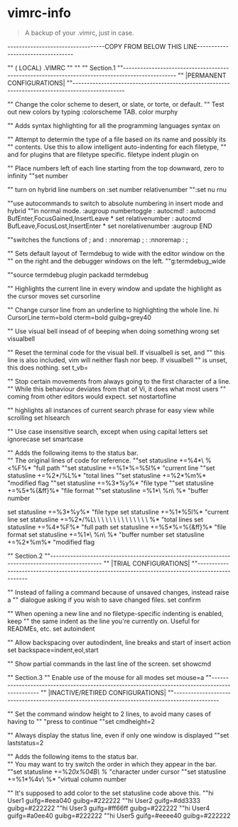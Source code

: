 # vimrc-info

> A backup of your .vimrc, just in case.

----------------------------------COPY FROM BELOW THIS LINE----------------------------------



""                               ( LOCAL)   .VIMRC
""
""
""                                        Section.1
""------------------------------------------------------------------------------------------------
""                                  |PERMANENT CONFIGURATIONS|
""------------------------------------------------------------------------------------------------

"" Change the color scheme to desert, or slate, or torte, or default.
"" Test out new colors by typing :colorscheme TAB.
color murphy



"" Adds syntax highlighting for all the programming languages
syntax on

"" Attempt to determin the type of a file based on its name and possibly its
"" contents. Use this to allow intelligent auto-indenting for each filetype,
"" and for plugins that are filetype specific.
filetype indent plugin on



"" Place numbers left of each line starting from the top downward, zero to infinity
""set number

"" turn on hybrid line numbers on
:set number relativenumber
"":set nu rnu

""use autocommands to switch to absolute numbering in insert mode and hybrid
""in normal mode.
:augroup numbertoggle
:  autocmd!
:  autocmd BufEnter,FocusGained,InsertLeave * set relativenumber
:  autocmd BufLeave,FocusLost,InsertEnter   * set norelativenumber
:augroup END



""switches the functions of ; and : 
:nnoremap ; : 
:nnoremap : ;



"" Sets default layout of Termdebug to wide with the editor window on the
"" on the right and the debugger windows on the left.
""g:termdebug_wide

""source termdebug plugin
packadd termdebug



"" Highlights the current line in every window and update the highlight as the cursor moves
set cursorline 

"" Change cursor line from an underline to highlighting the whole line.
hi CursorLine term=bold cterm=bold guibg=grey40



"" Use visual bell insead of of beeping when doing something wrong
set visualbell

"" Reset the terminal code for the visual bell. If visualbell is set, and
"" this line is also included, vim will neither flash nor beep. If visualbell
"" is unset, this does nothing.
set t_vb=



"" Stop certain movements from always going to the first character of a line.
"" While this behaviour deviates from that of Vi, it does what most users
"" coming from other editors would expect.
set nostartofline



"" highlights all instances of current search phrase for easy view while scrolling
set hlsearch

"" Use case insensitive search, except when using capital letters
set ignorecase
set smartcase



	

"" Adds the following items to the status bar.	
"" The original lines of code for reference.
""set statusline +=%4*\ %<%F%*            "full path
""set statusline +=%1*%=%5l%*             "current line
""set statusline +=%2*/%L%*               "total lines
""set statusline +=%2*%m%*                "modified flag
""set statusline +=%3*%y%*                "file type
""set statusline +=%5*%{&ff}%*            "file format
""set statusline =%1*\ %n\ %*             "buffer number

set statusline +=%3*%y%*                "file type
set statusline +=%1*%5l%*             "current line
set statusline +=%2*/%L\ \ \ \ \ \ \ \ \ \ \ \ \ \ %*         "total lines
set statusline +=%4*%F%*            "full path
set statusline +=%5*%=%{&ff}%*            "file format
set statusline +=%1*\ %n\ %*             "buffer number
set statusline +=%2*%m%*                "modified flag

""                                        Section.2
""------------------------------------------------------------------------------------------------
""                                  |TRIAL CONFIGURATIONS|
""------------------------------------------------------------------------------------------------


"" Instead of failing a command because of unsaved changes, instead raise a
"" dialogue asking if you wish to save changed files.
set confirm

"" When opening a new line and no filetype-specific indenting is enabled, keep
"" the same indent as the line you're currently on. Useful for READMEs, etc.
set autoindent

"" Allow backspacing over autodindent, line breaks and start of insert action
set backspace=indent,eol,start

"" Show partial commands in the last line of the screen.
set showcmd


""                                        Section.3
"" Enable use of the mouse for all modes
set mouse=a 
""-----------------------------------------------------------------------------------------------
""                            |INACTIVE/RETIRED CONFIGURATIONS|
""----------------------------------------------------------------------------------------------

"" Set the command window height to 2 lines, to avoid many cases of having to
"" "press <Enter> to continue
""set cmdheight=2



"" Always display the status line, even if only one window is displayed
""set laststatus=2



"" Adds the following items to the status bar.	
"" You may want to try switch the order in which they appear in the bar.
""set statusline +=%2*0x%04B\ %*          "character under cursor
""set statusline +=%1*%4v\ %*             "virtual column number

"" It's supposed to add color to the set statusline code above this.
""hi User1 guifg=#eea040 guibg=#222222
""hi User2 guifg=#dd3333 guibg=#222222
""hi User3 guifg=#ff66ff guibg=#222222
""hi User4 guifg=#a0ee40 guibg=#222222
""hi User5 guifg=#eeee40 guibg=#222222



